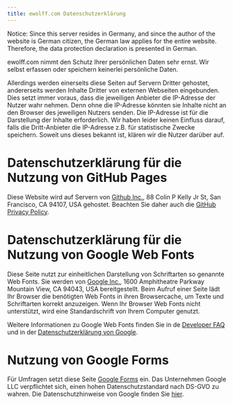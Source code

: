 ```yaml
---
title: ewolff.com Datenschutzerklärung
---
```


Notice: Since this server resides in Germany, and since the author of
the website is German citizen, the German law applies for the entire
website. Therefore, the data protection declaration is presented in German.

ewolff.com nimmt den Schutz Ihrer persönlichen Daten sehr ernst. Wir
selbst erfassen oder speichern keinerlei persönliche Daten.

Allerdings werden einerseits diese Seiten auf Servern Dritter
gehostet, andererseits werden Inhalte Dritter von externen Webseiten
eingebunden. Dies setzt immer voraus, dass die jeweiligen Anbieter die
IP-Adresse der Nutzer wahr nehmen. Denn ohne die IP-Adresse könnten
sie Inhalte nicht an den Browser des jeweiligen Nutzers senden. Die
IP-Adresse ist für die Darstellung der Inhalte erforderlich. Wir haben
leider keinen Einfluss darauf, falls die Dritt-Anbieter die IP-Adresse
z.B. für statistische Zwecke speichern. Soweit uns dieses bekannt ist,
klären wir die Nutzer darüber auf.

# Datenschutzerklärung für die Nutzung von GitHub Pages

Diese Website wird auf Servern von
[Github Inc.](https://www.github.com/), 88 Colin P Kelly Jr St, San
Francisco, CA 94107, USA gehostet. Beachten Sie daher auch die
[GitHub Privacy Policy](https://help.github.com/articles/github-privacy-statement/).

# Datenschutzerklärung für die Nutzung von Google Web Fonts

Diese Seite nutzt zur einheitlichen Darstellung von Schriftarten so
genannte Web Fonts. Sie werden von [Google Inc.](https://google.com/),
1600 Amphitheatre Parkway Mountain View, CA 94043, USA bereitgestellt.
Beim Aufruf einer Seite lädt Ihr Browser die benötigten Web Fonts in
ihren Browsercache, um Texte und Schriftarten korrekt anzuzeigen. Wenn
Ihr Browser Web Fonts nicht unterstützt, wird eine Standardschrift von
Ihrem Computer genutzt.

Weitere Informationen zu Google Web Fonts finden Sie in de
[Developer FAQ](https://developers.google.com/fonts/faq) und in der
[Datenschutzerklärung von Google](https://developers.google.com/fonts/faq).

# Nutzung von Google Forms

Für Umfragen setzt diese Seite [Google
Forms](https://google.com/forms) ein. Das Unternehmen Google LLC
verpflichtet sich, einen hohen Datenschutzstandard nach DS-GVO zu
wahren. Die Datenschutzhinweise von Google finden Sie
[hier](https://policies.google.com/privacy?hl=de).
